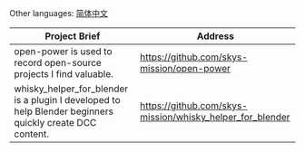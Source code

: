 Other languages: [简体中文](README_zh.md)

| Project Brief                                                                                           | Address                                                   |
|---------------------------------------------------------------------------------------------------------|-----------------------------------------------------------|
| open-power is used to record open-source projects I find valuable.                                      | https://github.com/skys-mission/open-power                |
| whisky_helper_for_blender is a plugin I developed to help Blender beginners quickly create DCC content. | https://github.com/skys-mission/whisky_helper_for_blender | 